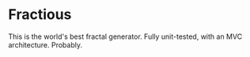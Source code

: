 # Fractious

This is the world's best fractal generator. Fully unit-tested, with an MVC architecture. Probably.